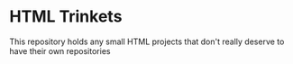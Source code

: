 # HTML Trinkets
This repository holds any small HTML projects that don't really deserve to have their own repositories
